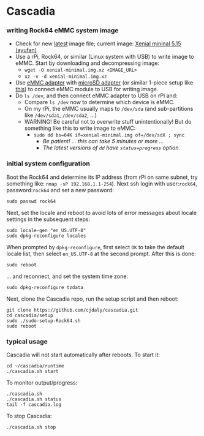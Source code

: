 
# Cascadia

### writing Rock64 eMMC system image

* Check for new [latest](https://github.com/ayufan-rock64/linux-build/releases/latest) image file; current image: [Xenial mininal 5.15 (ayufan)](https://github.com/ayufan-rock64/linux-build/releases/download/0.5.15/xenial-minimal-rock64-0.5.15-136-arm64.img.xz)
* Use a rPi, Rock64, or similar (Linux system with USB) to write image to eMMC. Start by downloading and decompressing image:
  * `wget -O xenial-minimal.img.xz <IMAGE_URL>`
  * `xz -v -d xenial-minimal.img.xz`
* Use [eMMC adapter](https://ameridroid.com/products/emmc-adapter) with [microSD adapter](https://ameridroid.com/products/transcend-usb30-microsd-adapter) (or similar 1-piece setup like [this](https://www.pine64.org/?product=usb-adapter-for-emmc-module)) to connect eMMC module to USB for writing image.
* Do `ls /dev`, and then connect eMMC adapter to USB on rPi and:
  * Compare `ls /dev` now to determine which device is eMMC.
  * On my rPi, the eMMC usually maps to `/dev/sda` (and sub-partitions like `/dev/sda1`, `/dev/sda2`, ...)
  * WARNING! Be careful not to overwrite stuff unintentionally! But do something like this to write image to eMMC:
    * `sudo dd bs=64K if=xenial-minimal.img of=/dev/sdX ; sync`
      * _Be patient! ... this can take 5 minutes or more ..._
      * _The latest versions of `dd` have `status=progress` option._

### initial system configuration

Boot the Rock64 and determine its IP address (from rPi on same subnet, try something like: `nmap -sP 192.168.1.1-254`). Next ssh login with user:`rock64`, password:`rock64` and set a new password:

    sudo passwd rock64

Next, set the locale and reboot to avoid lots of error messages about locale settings in the subsequent steps:

    sudo locale-gen "en_US.UTF-8"
    sudo dpkg-reconfigure locales
    
When prompted by `dpkg-reconfigure`, first select `OK` to take the default locale list, then select `en_US.UTF-8` at the second prompt.  After this is done:

    sudo reboot

... and reconnect, and set the system time zone:

    sudo dpkg-reconfigure tzdata

Next, clone the Cascadia repo, run the setup script and then reboot:

    git clone https://github.com/cjdaly/cascadia.git
    cd cascadia/setup
    sudo ./sudo-setup-Rock64.sh
    sudo reboot
    
### typical usage

Cascadia will not start automatically after reboots. To start it:

    cd ~/cascadia/runtime
    ./cascadia.sh start

To monitor output/progress:

    ./cascadia.sh
    ./cascadia.sh status
    tail -f cascadia.log

To stop Cascadia:

    ./cascadia.sh stop

